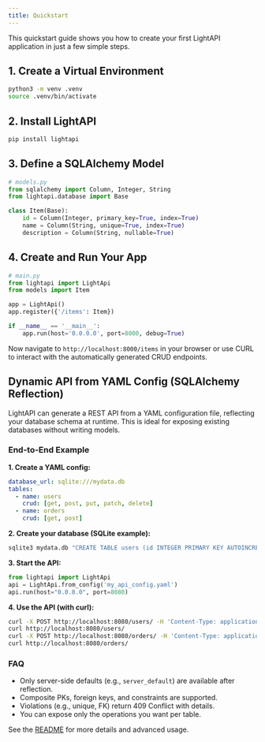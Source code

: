 ```yaml
---
title: Quickstart
---
```


This quickstart guide shows you how to create your first LightAPI application in just a few simple steps.

## 1. Create a Virtual Environment

```bash
python3 -m venv .venv
source .venv/bin/activate
```

## 2. Install LightAPI

```bash
pip install lightapi
```

## 3. Define a SQLAlchemy Model

```python
# models.py
from sqlalchemy import Column, Integer, String
from lightapi.database import Base

class Item(Base):
    id = Column(Integer, primary_key=True, index=True)
    name = Column(String, unique=True, index=True)
    description = Column(String, nullable=True)
```

## 4. Create and Run Your App

```python
# main.py
from lightapi import LightApi
from models import Item

app = LightApi()
app.register({'/items': Item})

if __name__ == '__main__':
    app.run(host='0.0.0.0', port=8000, debug=True)
```

Now navigate to `http://localhost:8000/items` in your browser or use CURL to interact with the automatically generated CRUD endpoints.

## Dynamic API from YAML Config (SQLAlchemy Reflection)

LightAPI can generate a REST API from a YAML configuration file, reflecting your database schema at runtime. This is ideal for exposing existing databases without writing models.

### End-to-End Example

**1. Create a YAML config:**
```yaml
database_url: sqlite:///mydata.db
tables:
  - name: users
    crud: [get, post, put, patch, delete]
  - name: orders
    crud: [get, post]
```

**2. Create your database (SQLite example):**
```bash
sqlite3 mydata.db "CREATE TABLE users (id INTEGER PRIMARY KEY AUTOINCREMENT, name TEXT, email TEXT UNIQUE); CREATE TABLE orders (id INTEGER PRIMARY KEY AUTOINCREMENT, user_id INTEGER, amount REAL, FOREIGN KEY(user_id) REFERENCES users(id));"
```

**3. Start the API:**
```python
from lightapi import LightApi
api = LightApi.from_config('my_api_config.yaml')
api.run(host="0.0.0.0", port=8080)
```

**4. Use the API (with curl):**
```bash
curl -X POST http://localhost:8080/users/ -H 'Content-Type: application/json' -d '{"name": "Alice", "email": "alice@example.com"}'
curl http://localhost:8080/users/
curl -X POST http://localhost:8080/orders/ -H 'Content-Type: application/json' -d '{"user_id": 1, "amount": 42.5}'
curl http://localhost:8080/orders/
```

### FAQ
- Only server-side defaults (e.g., `server_default`) are available after reflection.
- Composite PKs, foreign keys, and constraints are supported.
- Violations (e.g., unique, FK) return 409 Conflict with details.
- You can expose only the operations you want per table.

See the [README](../../README.md) for more details and advanced usage.
